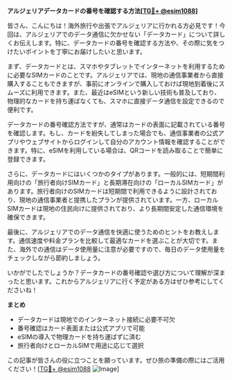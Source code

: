 **アルジェリアデータカードの番号を確認する方法[[TG💪+ @esim1088](https://t.me/s/esim1088)]**

皆さん、こんにちは！海外旅行や出張でアルジェリアに行かれる方必見です！今回は、アルジェリアでのデータ通信に欠かせない「データカード」について詳しくお伝えします。特に、データカードの番号を確認する方法や、その際に気をつけたいポイントを丁寧にお届けしたいと思います。

まず、データカードとは、スマホやタブレットでインターネットを利用するために必要なSIMカードのことです。アルジェリアでは、現地の通信事業者から直接購入することもできますが、事前にオンラインで購入しておけば現地到着後にスムーズに利用できます。また、最近はeSIMという新しい技術も普及しており、物理的なカードを持ち運ばなくても、スマホに直接データ通信を設定できるので便利です。

データカードの番号確認方法ですが、通常はカードの表面に記載されている番号を確認します。もし、カードを紛失してしまった場合でも、通信事業者の公式アプリやウェブサイトからログインして自分のアカウント情報を確認することができます。特に、eSIMを利用している場合は、QRコードを読み取ることで簡単に登録できます。

さらに、データカードにはいくつかのタイプがあります。一般的には、短期間利用向けの「旅行者向けSIMカード」と長期滞在向けの「ローカルSIMカード」があります。旅行者向けのSIMカードは短期間で利用できるように設計されており、現地の通信事業者と提携したプランが提供されています。一方、ローカルSIMカードは現地の住民向けに提供されており、より長期間安定した通信環境を確保できます。

最後に、アルジェリアでのデータ通信を快適に使うためのヒントをお教えします。通信速度や料金プランを比較して最適なカードを選ぶことが大切です。また、海外での通信はデータ使用量に注意が必要ですので、毎日のデータ使用量をチェックしながら節約しましょう。

いかがでしたでしょうか？データカードの番号確認や選び方について理解が深まったと思います。これからアルジェリアに行く予定がある方はぜひ参考にしてくださいね！

**まとめ**
- データカードは現地でのインターネット接続に必要不可欠
- 番号確認はカード表面または公式アプリで可能
- eSIMの導入で物理カードを持ち運ばずに済む
- 旅行者向けとローカルSIMで用途に応じて選択

この記事が皆さんの役に立つことを願っています。ぜひ旅の準備の際にはご活用ください！[[TG💪+ @esim1088](https://t.me/s/esim1088) ![Image](https://i.postimg.cc/Y0z9fWf4/image.png)]